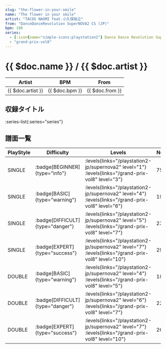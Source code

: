 ```yaml
---
slug: "the-flower-in-your-smile"
name: "The flower in your smile"
artist: "TACOS NAOMI feat.小久保裕之"
from: "DanceDanceRevolution SuperNOVA2 CS (JP)"
bpm: 186
series:
  - [:icon{name="simple-icons:playstation2"} Dance Dance Revolution SuperNOVA2 :icon{name="flag:jp-4x3"}](/playstation2-jp/supernova2)
  - "grand-prix-vol8"
---
```


# {{ $doc.name }} / {{ $doc.artist }}

|Artist|BPM|From|
|------|---|----|
|{{ $doc.artist }}|{{ $doc.bpm }}|{{ $doc.from }}|

## 収録タイトル

:series-list{:series="series"}

## 譜面一覧

|PlayStyle|Difficulty|Levels|Notes|Movie|
|---------|----------|------|-----|-----|
|SINGLE| :badge[BEGINNER]{type="info"}| :levels{links="/playstation2-jp/supernova2" level="1"} :levels{links="/grand-prix-vol8" level="3"}|75/0||
|SINGLE| :badge[BASIC]{type="warning"}| :levels{links="/playstation2-jp/supernova2" level="4"} :levels{links="/grand-prix-vol8" level="6"}|196/4||
|SINGLE| :badge[DIFFICULT]{type="danger"}| :levels{links="/playstation2-jp/supernova2" level="5"} :levels{links="/grand-prix-vol8" level="7"}|239/8||
|SINGLE| :badge[EXPERT]{type="success"}| :levels{links="/playstation2-jp/supernova2" level="7"} :levels{links="/grand-prix-vol8" level="10"}|293/8||
|DOUBLE| :badge[BASIC]{type="warning"}| :levels{links="/playstation2-jp/supernova2" level="4"} :levels{links="/grand-prix-vol8" level="5"}|186/2||
|DOUBLE| :badge[DIFFICULT]{type="danger"}| :levels{links="/playstation2-jp/supernova2" level="6"} :levels{links="/grand-prix-vol8" level="7"}|229/5||
|DOUBLE| :badge[EXPERT]{type="success"}| :levels{links="/playstation2-jp/supernova2" level="7"} :levels{links="/grand-prix-vol8" level="10"}|262/5||
